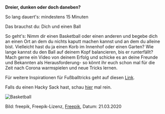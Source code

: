 **Dreier, dunken oder doch daneben?**

So lang dauert's: mindestens 15 Minuten

Das brauchst du: Dich und einen Ball

So geht's: Nimm dir einen Basketball oder einen anderen und begebe dich an einen Ort an dem du nichts kaputt machen kannst und an dem du alleine bist. Vielleicht hast du ja einen Korb im Innenhof oder einen Garten? Wie lange kannst du den Ball auf deinem Kopf balancieren, bis er runterfällt? Mach gerne ein Video von deinem Erfolg und schicke es an deine Freunde und Bekannten als Herausforderung- so könnt ihr euch schon mal für die Zeit nach Corona warmspielen und neue Tricks lernen. 

Für weitere Inspirationen für Fußballtricks geht auf diesen [Link](https://www.youtube.com/watch?v=dWIqldH71lI). 

Falls du einen Hacky Sack hast, schau [hier](https://www.youtube.com/watch?v=_MfoxBPT-YY) mal rein.

![Basketball](https://image.freepik.com/vektoren-kostenlos/hand-gezeichnet-basketballkorb-hintergrund_23-2147613511.jpg)

Bild: freepik, Freepik-Lizenz, [Freepik](https://de.freepik.com/vektoren-kostenlos/hand-gezeichnet-basketballkorb-hintergrund_1081786.htm#query=Basketball&position=34), Datum: 21.03.2020
